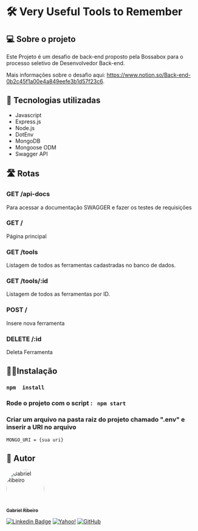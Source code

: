 # 🛠️ Very Useful Tools to Remember

## 💻 Sobre o projeto
 Este Projeto é um desafio de back-end proposto pela Bossabox para o processo seletivo de Desenvolvedor Back-end.
 
 Mais informações sobre o desafio aqui: https://www.notion.so/Back-end-0b2c45f1a00e4a849eefe3b1d57f23c6.

## 🧰 Tecnologias utilizadas

* Javascript
* Express.js
* Node.js
* DotEnv
* MongoDB
* Mongoose ODM
* Swagger API


## 🛣 Rotas

### GET /api-docs
  Para acessar  a documentação SWAGGER e fazer os testes de requisições
### GET / 
  Página principal
### GET /tools
  Listagem de todos as ferramentas cadastradas no banco de dados.
### GET /tools/:id
  Listagem de todos  as ferramentas por ID.
### POST / 
Insere nova ferramenta
### DELETE /:id
Deleta Ferramenta

## 👩‍💻Instalação
 ### ```npm  install ```
 ### Rode o projeto com o script : ``` npm start```
 ### Criar um arquivo na pasta raiz do projeto chamado ".env" e inserir a URI no arquivo 
 ```MONGO_URI = {sua uri}```

## 🦸 Autor

<a href="https://github.com/Gahbr">
 <img style="border-radius: 50%;" src="https://avatars.githubusercontent.com/u/80289718?v=4" width="100px;" alt="Gabriel Ribeiro"/>
 <br />
 <sub><b>Gabriel Ribeiro</b></sub></a> <a href="https://github.com/Gahbr" title="github"></a>
 <br />

[![Linkedin Badge](https://img.shields.io/badge/-Gabriel-blue?style=flat-square&logo=Linkedin&logoColor=white&link=https://www.linkedin.com/in/gabriellribeiro1/)](https://www.linkedin.com/in/gabriellribeiro1/)
[![Yahoo!](https://img.shields.io/badge/Yahoo!-6001D2?style=flat-square&logo=Yahoo!&logoColor=white)](mailto:gabriell.ribeiro@yahoo.com)
[![GitHub](https://img.shields.io/badge/Gahbr-%23121011.svg?style=flat-square&logo=github&logoColor=white)](https://github.com/Gahbr)
